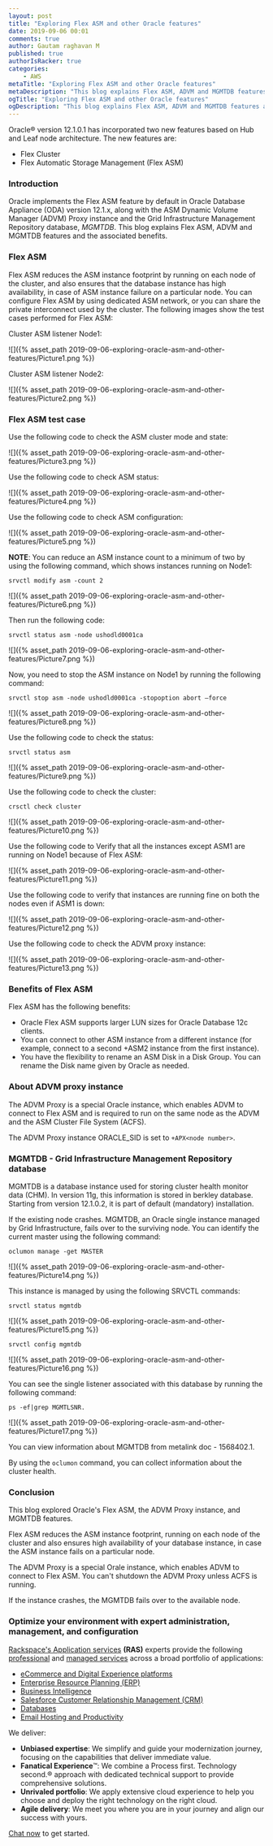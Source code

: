 ```yaml
---
layout: post
title: "Exploring Flex ASM and other Oracle features"
date: 2019-09-06 00:01
comments: true
author: Gautam raghavan M
published: true
authorIsRacker: true
categories:
    - AWS
metaTitle: "Exploring Flex ASM and other Oracle features"
metaDescription: "This blog explains Flex ASM, ADVM and MGMTDB features and the associated benefits."
ogTitle: "Exploring Flex ASM and other Oracle features"
ogDescription: "This blog explains Flex ASM, ADVM and MGMTDB features and the associated benefits."
---
```


Oracle&reg; version 12.1.0.1 has incorporated two new features based on Hub and Leaf
node architecture. The new features are:

-	Flex Cluster
-	Flex Automatic Storage Management (Flex ASM)

<!-- more -->

### Introduction

Oracle implements the Flex ASM feature by default in Oracle Database Appliance
(ODA) version 12.1.x, along with the ASM Dynamic Volume Manager (ADVM) Proxy
instance and the Grid Infrastructure Management Repository database, *MGMTDB*.
This blog explains Flex ASM, ADVM and MGMTDB features and the associated
benefits.

### Flex ASM

Flex ASM reduces the ASM instance footprint by running on each node of the
cluster, and also ensures that the database instance has high availability, in
case of ASM instance failure on a particular node. You can configure Flex ASM
by using dedicated ASM network, or you can share the private interconnect used
by the cluster. The following images show the test cases performed for Flex ASM:

Cluster ASM listener Node1:

![]({% asset_path 2019-09-06-exploring-oracle-asm-and-other-features/Picture1.png %})

Cluster ASM listener Node2:

![]({% asset_path 2019-09-06-exploring-oracle-asm-and-other-features/Picture2.png %})

### Flex ASM test case

Use the following code to check the ASM cluster mode and state:

![]({% asset_path 2019-09-06-exploring-oracle-asm-and-other-features/Picture3.png %})

Use the following code to check ASM status:

![]({% asset_path 2019-09-06-exploring-oracle-asm-and-other-features/Picture4.png %})

Use the following code to check ASM configuration:

![]({% asset_path 2019-09-06-exploring-oracle-asm-and-other-features/Picture5.png %})

**NOTE**: You can reduce an ASM instance count to a minimum of two by using the
following command, which shows instances running on Node1:

    srvctl modify asm -count 2

![]({% asset_path 2019-09-06-exploring-oracle-asm-and-other-features/Picture6.png %})

Then run the following code:

    srvctl status asm -node ushodld0001ca

![]({% asset_path 2019-09-06-exploring-oracle-asm-and-other-features/Picture7.png %})

Now, you need to stop the ASM instance on Node1 by running the following command:

    srvctl stop asm -node ushodld0001ca -stopoption abort –force

![]({% asset_path 2019-09-06-exploring-oracle-asm-and-other-features/Picture8.png %})

Use the following code to check the status:

    srvctl status asm

![]({% asset_path 2019-09-06-exploring-oracle-asm-and-other-features/Picture9.png %})

Use the following code to check the cluster:

    crsctl check cluster

![]({% asset_path 2019-09-06-exploring-oracle-asm-and-other-features/Picture10.png %})



Use the following code to Verify that all the instances except ASM1 are running
on Node1 because of Flex ASM:

![]({% asset_path 2019-09-06-exploring-oracle-asm-and-other-features/Picture11.png %})

Use the following code to verify that instances are running fine on both the
nodes even if ASM1 is down:

![]({% asset_path 2019-09-06-exploring-oracle-asm-and-other-features/Picture12.png %})

Use the following code to check the ADVM proxy instance:

![]({% asset_path 2019-09-06-exploring-oracle-asm-and-other-features/Picture13.png %})

### Benefits of Flex ASM

Flex ASM has the following benefits:

-	Oracle Flex ASM supports larger LUN sizes for Oracle Database 12c clients.
-	You can connect to other ASM instance from a different instance (for example,
   connect to a second +ASM2 instance from the first instance).
-	You have the flexibility to rename an ASM Disk in a Disk Group. You can
   rename the Disk name given by Oracle as needed.

### About ADVM proxy instance

The ADVM Proxy is a special Oracle instance, which enables ADVM to connect to
Flex ASM and is required to run on the same node as the ADVM and the ASM Cluster
File System (ACFS).

The ADVM Proxy instance ORACLE_SID is set to `+APX<node number>`.

### MGMTDB - Grid Infrastructure Management Repository database

MGMTDB is a database instance used for storing cluster health monitor data (CHM).
In version 11g, this information is stored in berkley database. Starting from
version 12.1.0.2, it is part of default (mandatory) installation.

If the existing node crashes. MGMTDB, an Oracle single instance managed by Grid
Infrastructure, fails over to the surviving node. You can identify the current
master using the following command:

    oclumon manage -get MASTER

![]({% asset_path 2019-09-06-exploring-oracle-asm-and-other-features/Picture14.png %})

This instance is managed by using the following SRVCTL commands:

    srvctl status mgmtdb

![]({% asset_path 2019-09-06-exploring-oracle-asm-and-other-features/Picture15.png %})

    srvctl config mgmtdb

![]({% asset_path 2019-09-06-exploring-oracle-asm-and-other-features/Picture16.png %})


You can see the single listener associated with this database by running the
following command:

    ps -ef|grep MGMTLSNR.

![]({% asset_path 2019-09-06-exploring-oracle-asm-and-other-features/Picture17.png %})

You can view information about MGMTDB from metalink doc - 1568402.1.

By using the `oclumon` command, you can collect information about the cluster
health.

### Conclusion

This blog explored Oracle's Flex ASM, the ADVM Proxy instance, and MGMTDB
features.

Flex ASM reduces the ASM instance footprint, running on each node of the
cluster and also ensures high availability of your database instance, in case
the ASM instance fails on a particular node.

The ADVM Proxy is a special Orale instance, which enables ADVM to connect to
Flex ASM. You can't shutdown the ADVM Proxy unless ACFS is running.

If the instance crashes, the MGMTDB fails over to the available node.


### Optimize your environment with expert administration, management, and configuration

[Rackspace's Application services](https://www.rackspace.com/application-management/managed-services)
**(RAS)** experts provide the following [professional](https://www.rackspace.com/application-management/professional-services)
and
[managed services](https://www.rackspace.com/application-management/managed-services) across
a broad portfolio of applications:

- [eCommerce and Digital Experience platforms](https://www.rackspace.com/ecommerce-digital-experience)
- [Enterprise Resource Planning (ERP)](https://www.rackspace.com/erp)
- [Business Intelligence](https://www.rackspace.com/business-intelligence)
- [Salesforce Customer Relationship Management (CRM)](https://www.rackspace.com/salesforce-managed-services)
- [Databases](https://www.rackspace.com/dba-services)
- [Email Hosting and Productivity](https://www.rackspace.com/email-hosting)

We deliver:

- **Unbiased expertise**: We simplify and guide your modernization journey,
focusing on the capabilities that deliver immediate value.
- **Fanatical Experience**&trade;: We combine a Process first. Technology second.&reg;
approach with dedicated technical support to provide comprehensive solutions.
- **Unrivaled portfolio**: We apply extensive cloud experience to help you
choose and deploy the right technology on the right cloud.
- **Agile delivery**: We meet you where you are in your journey and align
our success with yours.

[Chat now](https://www.rackspace.com/#chat) to get started.

